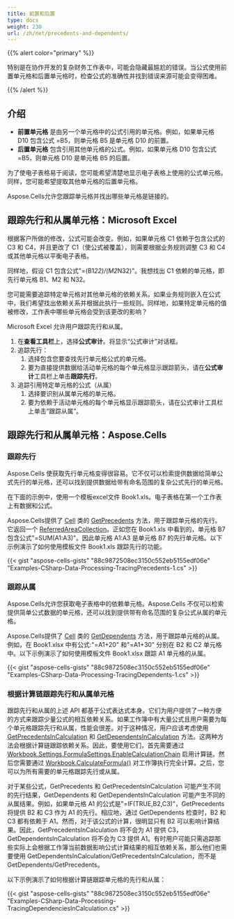 ```yaml
---
title: 前置和后置
type: docs
weight: 230
url: /zh/net/precedents-and-dependents/
---
```


{{% alert color="primary" %}} 

特别是在协作开发的复杂财务工作表中，可能会隐藏最尴尬的错误。当公式使用前置单元格和后置单元格时，检查公式的准确性并找到错误来源可能会变得困难。

{{% /alert %}} 
## **介绍**
- **前置单元格** 是由另一个单元格中的公式引用的单元格。例如，如果单元格 D10 包含公式 =B5，则单元格 B5 是单元格 D10 的前置。
- **后置单元格** 包含引用其他单元格的公式。例如，如果单元格 D10 包含公式 =B5，则单元格 D10 是单元格 B5 的后置。

为了使电子表格易于阅读，您可能希望清楚地显示电子表格上使用的公式单元格。同样，您可能希望提取其他单元格的后置单元格。

Aspose.Cells允许您跟踪单元格并找出哪些单元格是链接的。
## **跟踪先行和从属单元格：Microsoft Excel**
根据客户所做的修改，公式可能会改变。例如，如果单元格 C1 依赖于包含公式的 C3 和 C4，并且更改了 C1（使公式被覆盖），则需要根据业务规则调整 C3 和 C4 或其他单元格以平衡电子表格。

同样地，假设 C1 包含公式"=(B1*22)/(M2*N32)"。我想找出 C1 依赖的单元格，即先行单元格 B1、M2 和 N32。

您可能需要追踪特定单元格对其他单元格的依赖关系。如果业务规则嵌入在公式中，我们希望找出依赖关系并根据此执行一些规则。同样地，如果特定单元格的值被修改，工作表中哪些单元格会受到该更改的影响？

Microsoft Excel 允许用户跟踪先行和从属。

1. 在**查看工具栏**上，选择**公式审计**。将显示“公式审计”对话框。
1. 追踪先行：
   1. 选择包含您要查找先行单元格公式的单元格。
   1. 要为直接提供数据给活动单元格的每个单元格显示跟踪箭头，请在**公式审计**工具栏上单击**跟踪先行**。
1. 追踪引用特定单元格的公式（从属）
   1. 选择要识别从属单元格的单元格。
   1. 要为依赖于活动单元格的每个单元格显示跟踪箭头，请在公式审计工具栏上单击“跟踪从属”。
## **跟踪先行和从属单元格：Aspose.Cells**
### **跟踪先行**
Aspose.Cells 使获取先行单元格变得很容易。它不仅可以检索提供数据给简单公式先行的单元格，还可以找到提供数据给带有命名范围的复杂公式先行的单元格。

在下面的示例中，使用一个模板excel文件 Book1.xls。电子表格在第一个工作表上有数据和公式。

Aspose.Cells提供了 [Cell](https://reference.aspose.com/cells/net/aspose.cells/cell) 类的 [GetPrecedents](https://reference.aspose.com/cells/net/aspose.cells/cell/methods/getprecedents) 方法，用于跟踪单元格的先行。它返回一个 [ReferredAreaCollection](https://reference.aspose.com/cells/net/aspose.cells/referredareacollection)。正如您在 Book1.xls 中看到的，单元格 B7 包含公式"=SUM(A1:A3)"。因此单元格 A1:A3 是单元格 B7 的先行单元格。以下示例演示了如何使用模板文件 Book1.xls 跟踪先行的功能。



{{< gist "aspose-cells-gists" "88c9872508ec3150c552eb5155edf06e" "Examples-CSharp-Data-Processing-TracingPrecedents-1.cs" >}}
### **跟踪从属**
Aspose.Cells允许您获取电子表格中的依赖单元格。Aspose.Cells 不仅可以检索提供简单公式数据的单元格，还可以找到提供带有命名范围的复杂公式从属的单元格。

Aspose.Cells提供了 [Cell](https://reference.aspose.com/cells/net/aspose.cells/cell) 类的 [GetDependents](https://reference.aspose.com/cells/net/aspose.cells/cell/methods/getdependents) 方法，用于跟踪单元格的从属。例如，在 Book1.xlsx 中有公式:"=A1+20" 和"=A1+30" 分别在 B2 和 C2 单元格中。以下示例演示了如何使用模板文件 Book1.xlsx 跟踪 A1 单元格的从属。



{{< gist "aspose-cells-gists" "88c9872508ec3150c552eb5155edf06e" "Examples-CSharp-Data-Processing-TracingDependents-1.cs" >}}
### **根据计算链跟踪先行和从属单元格**
跟踪先行和从属的上述 API 都基于公式表达式本身。它们为用户提供了一种方便的方式来跟踪少量公式的相互依赖关系。如果工作簿中有大量公式且用户需要为每个单元格跟踪先行和从属，性能会很差。对于这种情况，用户应该考虑使用 [GetPrecedentsInCalculation](https://reference.aspose.com/cells/net/aspose.cells/cell/methods/getprecedentsincalculation/) 和 [GetDependentsInCalculation](https://reference.aspose.com/cells/net/aspose.cells/cell/methods/getdependentsincalculation/) 方法。这两种方法会根据计算链跟踪依赖关系。因此，要使用它们，首先需要通过 [Workbook.Settings.FormulaSettings.EnableCalculationChain](https://reference.aspose.com/cells/net/aspose.cells/formulasettings/enablecalculationchain/) 启用计算链。然后您需要通过 [Workbook.CalculateFormula()](https://reference.aspose.com/cells/net/aspose.cells.workbook/calculateformula/methods/1) 对工作簿执行完全计算。之后，您可以为所有需要的单元格跟踪先行或从属。

对于某些公式，GetPrecedents 和 GetPrecedentsInCalculation 可能产生不同的先行结果，GetDependents 和 GetDependentsInCalculation 可能产生不同的从属结果。例如，如果单元格 A1 的公式是"=IF(TRUE,B2,C3)"，GetPrecedents 将提供 B2 和 C3 作为 A1 的先行。相应地，通过 GetDependents 检查时，B2 和 C3 都有依赖于 A1。然而，对于该公式的计算，很明显只有 B2 可以影响计算结果。因此，GetPrecedentsInCalculation 将不会为 A1 提供 C3，GetDependentsInCalculation 将不会为 C3 提供 A1。有时用户可能只需追踪那些实际上会根据工作簿当前数据影响公式计算结果的相互依赖关系，那么他们也需要使用 GetDependentsInCalculation/GetPrecedentsInCalculation，而不是 GetDependents/GetPrecedents。

以下示例演示了如何根据计算链跟踪单元格的先行和从属：


{{< gist "aspose-cells-gists" "88c9872508ec3150c552eb5155edf06e" "Examples-CSharp-Data-Processing-TracingDependenciesInCalculation.cs" >}}
